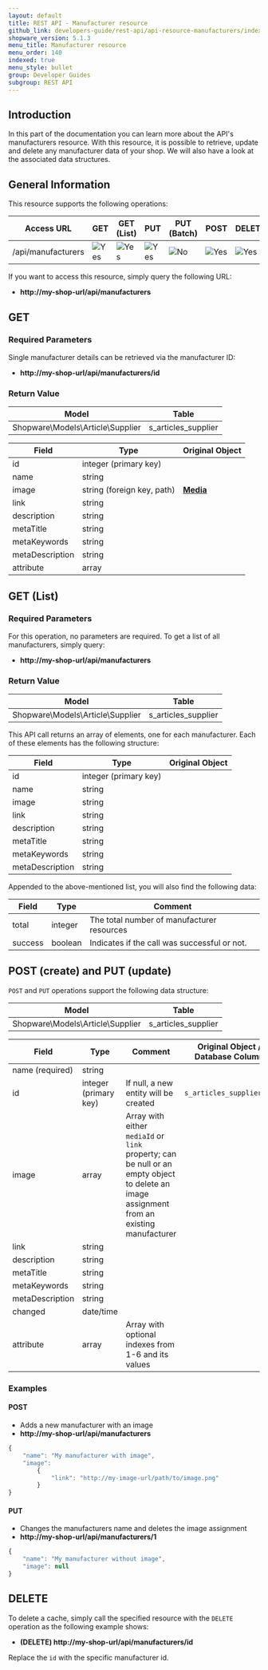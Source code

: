 ```yaml
---
layout: default
title: REST API - Manufacturer resource
github_link: developers-guide/rest-api/api-resource-manufacturers/index.md
shopware_version: 5.1.3
menu_title: Manufacturer resource
menu_order: 140
indexed: true
menu_style: bullet
group: Developer Guides
subgroup: REST API
---
```


## Introduction

In this part of the documentation you can learn more about the API's manufacturers resource.
With this resource, it is possible to retrieve, update and delete any manufacturer data of your shop.
We will also have a look at the associated data structures.


## General Information

This resource supports the following operations:

| Access URL         | GET                    | GET (List)             | PUT                    | PUT (Batch)          | POST                   | DELETE                 | DELETE (Batch)       |
|--------------------|------------------------|------------------------|------------------------|----------------------|------------------------|------------------------|----------------------|
| /api/manufacturers | ![Yes](../img/yes.png) | ![Yes](../img/yes.png) | ![Yes](../img/yes.png) | ![No](../img/no.png) | ![Yes](../img/yes.png) | ![Yes](../img/yes.png) | ![No](../img/no.png) |

If you want to access this resource, simply query the following URL:

* **http://my-shop-url/api/manufacturers**

## GET

### Required Parameters
Single manufacturer details can be retrieved via the manufacturer ID:

* **http://my-shop-url/api/manufacturers/id**

### Return Value
| Model                            | Table               |
|----------------------------------|---------------------|
| Shopware\Models\Article\Supplier | s_articles_supplier |


| Field           | Type                       | Original Object               |
|-----------------|----------------------------|-------------------------------|
| id              | integer (primary key)      |                               |
| name            | string                     |                               |
| image           | string (foreign key, path) | **[Media](../models/#media)** |
| link            | string                     |                               |
| description     | string                     |                               |
| metaTitle       | string                     |                               |
| metaKeywords    | string                     |                               |
| metaDescription | string                     |                               |
| attribute       | array                      |                               |

## GET (List)

### Required Parameters

For this operation, no parameters are required.
To get a list of all manufacturers, simply query:

* **http://my-shop-url/api/manufacturers**

### Return Value

| Model                            | Table               |
|----------------------------------|---------------------|
| Shopware\Models\Article\Supplier | s_articles_supplier |


This API call returns an array of elements, one for each manufacturer.
Each of these elements has the following structure:


| Field           | Type                  | Original Object |
|-----------------|-----------------------|-----------------|
| id              | integer (primary key) |                 |
| name            | string                |                 |
| image           | string                |                 |
| link            | string                |                 |
| description     | string                |                 |
| metaTitle       | string                |                 |
| metaKeywords    | string                |                 |
| metaDescription | string                |                 |

Appended to the above-mentioned list, you will also find the following data:

| Field   | Type    | Comment                                      |
|---------|---------|----------------------------------------------|
| total   | integer | The total number of manufacturer resources   |
| success | boolean | Indicates if the call was successful or not. |


## POST (create) and PUT (update)
`POST` and `PUT` operations support the following data structure:

| Model                            | Table               |
|----------------------------------|---------------------|
| Shopware\Models\Article\Supplier | s_articles_supplier |

| Field           | Type                  | Comment                                                                                                                                    | Original Object / Database Column |
|-----------------|-----------------------|--------------------------------------------------------------------------------------------------------------------------------------------|-----------------------------------|
| name (required) | string                |                                                                                                                                            |                                   |
| id              | integer (primary key) | If null, a new entity will be created                                                                                                      | `s_articles_supplier.id`          |
| image           | array                 | Array with either `mediaId` or `link` property; can be null or an empty object to delete an image assignment from an existing manufacturer |                                   |
| link            | string                |                                                                                                                                            |                                   |
| description     | string                |                                                                                                                                            |                                   |
| metaTitle       | string                |                                                                                                                                            |                                   |
| metaKeywords    | string                |                                                                                                                                            |                                   |
| metaDescription | string                |                                                                                                                                            |                                   |
| changed         | date/time             |                                                                                                                                            |                                   |
| attribute       | array                 | Array with optional indexes from 1-6 and its values                                                                                        |                                   |

### Examples
#### POST
* Adds a new manufacturer with an image
* **http://my-shop-url/api/manufacturers**

```javascript
{
	"name": "My manufacturer with image",
	"image":
		{
			"link": "http://my-image-url/path/to/image.png"
		}
}
```

#### PUT
* Changes the manufacturers name and deletes the image assignment
* **http://my-shop-url/api/manufacturers/1**

```javascript
{
	"name": "My manufacturer without image",
	"image": null
}
```


## DELETE
To delete a cache, simply call the specified resource with the `DELETE` operation as the following example shows:

* **(DELETE) http://my-shop-url/api/manufacturers/id**

Replace the `id` with the specific manufacturer id.
